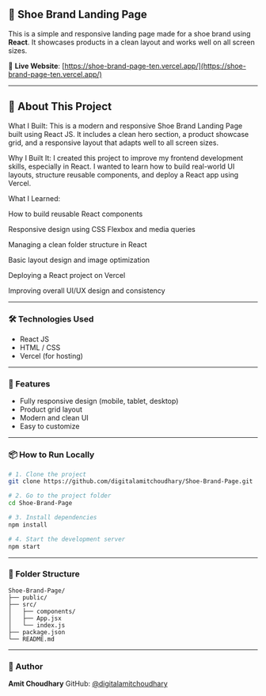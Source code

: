  ## 👟 Shoe Brand Landing Page

This is a simple and responsive landing page made for a shoe brand using **React**. It showcases products in a clean layout and works well on all screen sizes.

🔗 **Live Website**: [https://shoe-brand-page-ten.vercel.app/](https://shoe-brand-page-ten.vercel.app/)

---

 ## 📖 About This Project

What I Built:
This is a modern and responsive Shoe Brand Landing Page built using React JS. It includes a clean hero section, a product showcase grid, and a responsive layout that adapts well to all screen sizes.

Why I Built It:
I created this project to improve my frontend development skills, especially in React. I wanted to learn how to build real-world UI layouts, structure reusable components, and deploy a React app using Vercel.

What I Learned:

How to build reusable React components

Responsive design using CSS Flexbox and media queries

Managing a clean folder structure in React

Basic layout design and image optimization

Deploying a React project on Vercel

Improving overall UI/UX design and consistency



---


### 🛠️ Technologies Used

* React JS
* HTML / CSS
* Vercel (for hosting)

---

### 📸 Features

* Fully responsive design (mobile, tablet, desktop)
* Product grid layout
* Modern and clean UI
* Easy to customize

---

### 📦 How to Run Locally

```bash
# 1. Clone the project
git clone https://github.com/digitalamitchoudhary/Shoe-Brand-Page.git

# 2. Go to the project folder
cd Shoe-Brand-Page

# 3. Install dependencies
npm install

# 4. Start the development server
npm start
```

---

### 📁 Folder Structure

```
Shoe-Brand-Page/
├── public/
├── src/
│   ├── components/
│   ├── App.jsx
│   └── index.js
├── package.json
└── README.md
```

---

### 👤 Author

**Amit Choudhary**
GitHub: [@digitalamitchoudhary](https://github.com/digitalamitchoudhary)
